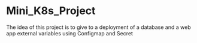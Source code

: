 # Mini_K8s_Project
The idea of this project is to give to a deployment of a database and a web app external variables using Configmap and Secret
